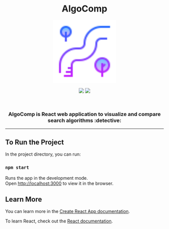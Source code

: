 <h1 align="center">AlgoComp</h1>

<div align="center">

<img src="./public/a.png" width=200px/>

<br>

[![](https://img.shields.io/badge/Made_with-React-red?style=for-the-badge&logo=react)](https://reactjs.org/ "React")
[![](https://img.shields.io/badge/IDE-Visual_Studio_Code-red?style=for-the-badge&logo=visual-studio-code)](https://code.visualstudio.com/  "Visual Studio Code")

<br>
<h3>AlgoComp is React web application to visualize and compare search algorithms :detective:</h3>
</div>

---


## To Run the Project

In the project directory, you can run:

### `npm start`

Runs the app in the development mode.\
Open [http://localhost:3000](http://localhost:3000) to view it in the browser.


## Learn More

You can learn more in the [Create React App documentation](https://facebook.github.io/create-react-app/docs/getting-started).

To learn React, check out the [React documentation](https://reactjs.org/).
